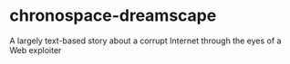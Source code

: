 # chronospace-dreamscape
A largely text-based story about a corrupt Internet through the eyes of a Web exploiter
